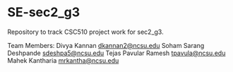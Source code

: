 # SE-sec2_g3
Repository to track CSC510 project work for sec2_g3.

Team Members:
Divya Kannan	dkannan2@ncsu.edu
Soham Sarang Deshpande	sdeshpa5@ncsu.edu
Tejas Pavular Ramesh	tpavula@ncsu.edu
Mahek Kantharia	mrkantha@ncsu.edu
